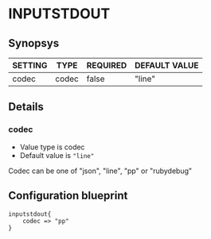 # INPUTSTDOUT


## Synopsys


| SETTING | TYPE  | REQUIRED | DEFAULT VALUE |
|---------|-------|----------|---------------|
| codec   | codec | false    | "line"        |


## Details

### codec
* Value type is codec
* Default value is `"line"`

Codec can be one of  "json", "line", "pp" or "rubydebug"



## Configuration blueprint

```
inputstdout{
	codec => "pp"
}
```
